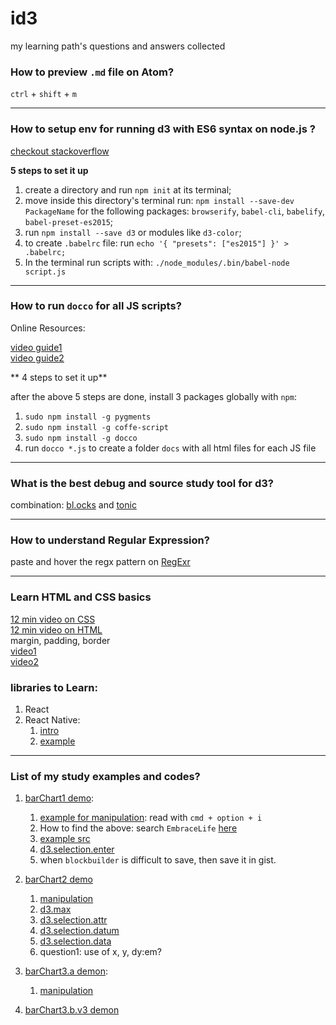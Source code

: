 # id3
my learning path's questions and answers collected

### How to preview `.md` file on Atom?
`ctrl` + `shift` + `m`


-------------------
### How to setup env for running d3 with ES6 syntax on node.js ?

[checkout stackoverflow](http://stackoverflow.com/questions/38225993/how-to-setup-node-environment-to-run-es6-codes-involving-syntax-like-import)

**5 steps to set it up**

1. create a directory and run `npm init` at its terminal;
2. move inside this directory's terminal run:
     `npm install --save-dev PackageName`
   for the following packages:
     `browserify`, `babel-cli`, `babelify`, `babel-preset-es2015`;
3. run `npm install --save d3` or modules like `d3-color`;
4. to create `.babelrc` file:
    run `echo '{ "presets": ["es2015"] }' > .babelrc;`
5. In the terminal run scripts with:
    `./node_modules/.bin/babel-node script.js`


-------------------
### How to run `docco` for all JS scripts?

Online Resources:    

[video guide1](https://www.youtube.com/watch?v=1BEidZzIWjM)      
[video guide2](https://vimeo.com/91118854)   

** 4 steps to set it up**    

after the above 5 steps are done, install 3 packages globally with `npm`:    


1. `sudo npm install -g pygments`
2. `sudo npm install -g coffe-script`
3. `sudo npm install -g docco`
4. run `docco *.js` to create a folder `docs` with all html files for each JS file



-------------------
### What is the best debug and source study tool for d3?

combination: [bl.ocks](http://blockbuilder.org/about) and [tonic](https://tonicdev.com/)


-------------------
### How to understand Regular Expression?
paste and hover the regx pattern on [RegExr](http://regexr.com/)



-------------------
### Learn HTML and CSS basics
[12 min video on CSS](https://www.youtube.com/watch?v=0afZj1G0BIE)    
[12 min video on HTML](https://www.youtube.com/watch?annotation_id=annotation_1297474487&feature=iv&src_vid=bWPMSSsVdPk&v=KJ13lX20FqU)    
margin, padding, border    
 [video1](https://www.youtube.com/watch?v=qhiQGPtD1PQ)    
 [video2](https://www.youtube.com/watch?v=7sfft8InTPw)

### libraries to Learn:
1. React
2. React Native:
    1. [intro](https://www.youtube.com/watch?v=tJzZRhNs00I)
    2. [example]()





-------------------
### List of my study examples and codes?

1. [barChart1 demo](http://bl.ocks.org/EmbraceLife/299f95496c6bddd88d5ddedf9a834c4c):
    1. [example for  manipulation](http://blockbuilder.org/EmbraceLife/299f95496c6bddd88d5ddedf9a834c4c): read with `cmd + option + i`
    1. How to find the above: search `EmbraceLife` [here](http://blockbuilder.org/search#user=EmbraceLife)
    2. [example src](https://gist.github.com/EmbraceLife/299f95496c6bddd88d5ddedf9a834c4c)
    3. [d3.selection.enter](https://tonicdev.com/rstrategyexplorer/578794754f7ba6120069abff)
    4. when `blockbuilder` is difficult to save, then save it in gist.

2. [barChart2 demo](https://bl.ocks.org/mbostock/7341714)
    1. [manipulation](http://blockbuilder.org/EmbraceLife/9245dc644a9cdf8b02f7a93339fa4c75)
    2. [d3.max](https://tonicdev.com/rstrategyexplorer/578ab15d3e25711400d0490d)
    3. [d3.selection.attr](https://tonicdev.com/rstrategyexplorer/578abe583a9f9b13009e4bb9)
    4. [d3.selection.datum](https://tonicdev.com/rstrategyexplorer/578ac80d3a9f9b13009e4dc8)   
    5. [d3.selection.data](https://tonicdev.com/rstrategyexplorer/578adfd798ae16120061983b)
    6. question1: use of x, y, dy:em?

3. [barChart3.a demon](https://bl.ocks.org/mbostock/7452541):
    1. [manipulation](http://blockbuilder.org/EmbraceLife/ea98cae3b044803598b3b54fbb969abc)

4. [barChart3.b.v3 demon](http://blockbuilder.org/EmbraceLife/96743288660fce0d41d253e3d5ee4521)
